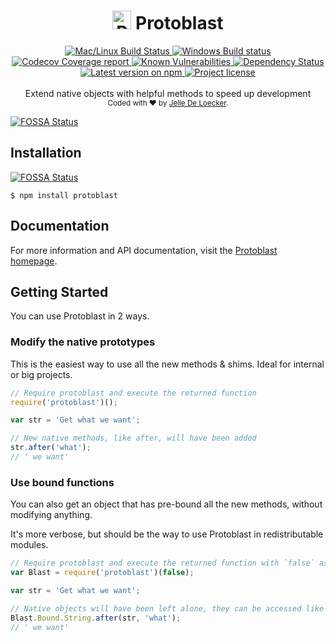 <h1 align="center">
  <img src="https://protoblast.develry.be/media/static/protoblast-small.png" width=30 alt="Protoblast logo"/>
  <b>Protoblast</b>
</h1>
<div align="center">
  <!-- CI - TravisCI -->
  <a href="https://travis-ci.org/skerit/protoblast">
    <img src="https://travis-ci.org/skerit/protoblast.svg?branch=master" alt="Mac/Linux Build Status" />
  </a>

  <!-- CI - AppVeyor -->
  <a href="https://ci.appveyor.com/project/skerit/protoblast">
    <img src="https://img.shields.io/appveyor/ci/skerit/protoblast/master.svg?label=Windows" alt="Windows Build status" />
  </a>

  <!-- Coverage - Codecov -->
  <a href="https://codecov.io/gh/skerit/protoblast">
    <img src="https://img.shields.io/codecov/c/github/skerit/protoblast/master.svg" alt="Codecov Coverage report" />
  </a>

  <!-- DM - Snyk -->
  <a href="https://snyk.io/test/github/skerit/protoblast?targetFile=package.json">
    <img src="https://snyk.io/test/github/skerit/protoblast/badge.svg?targetFile=package.json" alt="Known Vulnerabilities" />
  </a>

  <!-- DM - David -->
  <a href="https://david-dm.org/skerit/protoblast">
    <img src="https://david-dm.org/skerit/protoblast/status.svg" alt="Dependency Status" />
  </a>
</div>

<div align="center">
  <!-- Version - npm -->
  <a href="https://www.npmjs.com/package/protoblast">
    <img src="https://img.shields.io/npm/v/protoblast.svg" alt="Latest version on npm" />
  </a>

  <!-- License - MIT -->
  <a href="https://github.com/skerit/protoblast#license">
    <img src="https://img.shields.io/github/license/skerit/protoblast.svg" alt="Project license" />
  </a>
</div>
<br>
<div align="center">
  Extend native objects with helpful methods to speed up development
</div>
<div align="center">
  <sub>
    Coded with ❤️ by <a href="#authors">Jelle De Loecker</a>.
  </sub>
</div>


[![FOSSA Status](https://app.fossa.io/api/projects/git%2Bgithub.com%2Fskerit%2Fprotoblast.svg?type=large)](https://app.fossa.io/projects/git%2Bgithub.com%2Fskerit%2Fprotoblast?ref=badge_large)

## Installation
[![FOSSA Status](https://app.fossa.io/api/projects/git%2Bgithub.com%2Fskerit%2Fprotoblast.svg?type=shield)](https://app.fossa.io/projects/git%2Bgithub.com%2Fskerit%2Fprotoblast?ref=badge_shield)


    $ npm install protoblast

## Documentation

For more information and API documentation, visit the [Protoblast homepage](https://protoblast.develry.be).

## Getting Started

You can use Protoblast in 2 ways.

### Modify the native prototypes

This is the easiest way to use all the new methods & shims.
Ideal for internal or big projects.

```javascript
// Require protoblast and execute the returned function
require('protoblast')();

var str = 'Get what we want';

// New native methods, like after, will have been added
str.after('what');
// ' we want'
```

### Use bound functions

You can also get an object that has pre-bound all the new methods,
without modifying anything.

It's more verbose, but should be the way to use Protoblast in redistributable
modules.

```javascript
// Require protoblast and execute the returned function with `false` as parameter
var Blast = require('protoblast')(false);

var str = 'Get what we want';

// Native objects will have been left alone, they can be accessed like this:
Blast.Bound.String.after(str, 'what');
// ' we want'
```